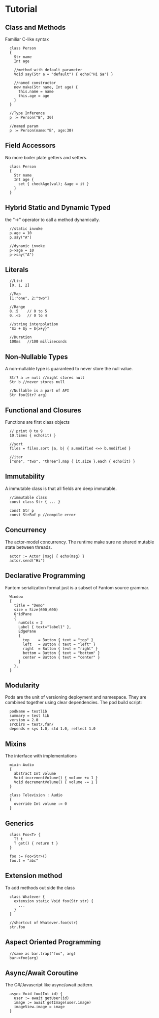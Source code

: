
# Tutorial #

## Class and Methods
Familiar C-like syntax
```
  class Person
  {
    Str name
    Int age

    //method with default parameter
    Void say(Str a = "default") { echo("Hi $a") }

    //named constructor
    new make(Str name, Int age) {
      this.name = name
      this.age = age
    }
  }

  //Type Inference
  p := Person("B", 30)

  //named param
  p := Person(name:"B", age:30)

```

## Field Accessors
No more boiler plate getters and setters.
```
  class Person
  {
    Str name
    Int age {
      set { checkAge(val); &age = it }
    }
  }
```

## Hybrid Static and Dynamic Typed
the "->" operator to call a method dynamically.

```
  //static invoke
  p.age = 10
  p.say("A")

  //dynamic invoke
  p->age = 10
  p->say("A")
```

## Literals
```
  //List
  [0, 1, 2]

  //Map
  [1:"one", 2:"two"]

  //Range
  0..5    // 0 to 5
  0..<5   // 0 to 4

  //string interpolation
  "$x + $y = ${x+y}"

  //Duration
  100ms   //100 milliseconds
```

## Non-Nullable Types
A non-nullable type is guaranteed to never store the null value.
```
  Str? a := null //might stores null
  Str b //never stores null

  //Nullable is a part of API
  Str foo(Str? arg)
```

## Functional and Closures
Functions are first class objects
```
  // print 0 to 9
  10.times { echo(it) }

  //sort
  files = files.sort |a, b| { a.modified <=> b.modified }

  //iter
  ["one", "two", "three"].map { it.size }.each { echo(it) }
```

## Immutability
A immutable class is that all fields are deep immutable.
```
  //immutable class
  const class Str { ... }

  const Str p
  const StrBuf p //compile error
```

## Concurrency
The actor-model concurrency.
The runtime make sure no shared mutable state between threads.
```
  actor := Actor |msg| { echo(msg) }
  actor.send("Hi")
```

## Declarative Programming
Fantom serialization format just is a subset of Fantom source grammar.
```
  Window
  {
    title = "Demo"
    size = Size(600,600)
    GridPane
    {
      numCols = 2
      Label { text="label1" },
      EdgePane
      {
        top    = Button { text = "top" }
        left   = Button { text = "left" }
        right  = Button { text = "right" }
        bottom = Button { text = "bottom" }
        center = Button { text = "center" }
      }
    },
  }
```

## Modularity
Pods are the unit of versioning deployment and namespace. They are combined together using clear dependencies.
The pod build script:
```
  podName = testlib
  summary = test lib
  version = 2.0
  srcDirs = test/,fan/
  depends = sys 1.0, std 1.0, reflect 1.0
```

## Mixins
The interface with implementations
```
  mixin Audio
  {
    abstract Int volume
    Void incrementVolume() { volume += 1 }
    Void decrementVolume() { volume -= 1 }
  }

  class Television : Audio
  {
    override Int volume := 0
  }
```

## Generics
```
  class Foo<T> {
    T? t
    T get() { return t }
  }

  foo := Foo<Str>()
  foo.t = "abc"
```

## Extension method
To add methods out side the class
```
  class Whatever {
    extension static Void foo(Str str) {
      ...
    }
  }

  //shortcut of Whatever.foo(str)
  str.foo
```

## Aspect Oriented Programming
```
  //same as bar.trap("foo", arg)
  bar~>foo(arg)
```

## Async/Await Coroutine
The C#/Javascript like async/await pattern.
```
  async Void foo(Int id) {
    user := await getUser(id)
    image := await getImage(user.image)
    imageView.image = image
  }
```
